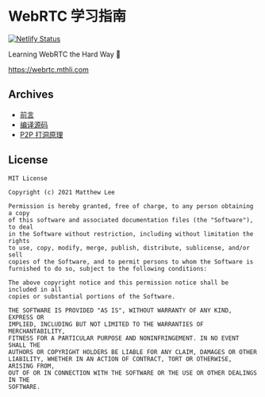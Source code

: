 # WebRTC 学习指南

[![Netlify Status](https://api.netlify.com/api/v1/badges/699205c9-fb01-413c-9ecf-bf5dd0c9e390/deploy-status)](https://app.netlify.com/sites/webrtctutorial/deploys)

Learning WebRTC the Hard Way 👀

<https://webrtc.mthli.com>

## Archives

- [前言](https://webrtc.mthli.com/)
- [编译源码](https://webrtc.mthli.com/basic/webrtc-compilation/)
- [P2P 打洞原理](https://webrtc.mthli.com/basic/p2p-hole-punching/)

## License

```text
MIT License

Copyright (c) 2021 Matthew Lee

Permission is hereby granted, free of charge, to any person obtaining a copy
of this software and associated documentation files (the "Software"), to deal
in the Software without restriction, including without limitation the rights
to use, copy, modify, merge, publish, distribute, sublicense, and/or sell
copies of the Software, and to permit persons to whom the Software is
furnished to do so, subject to the following conditions:

The above copyright notice and this permission notice shall be included in all
copies or substantial portions of the Software.

THE SOFTWARE IS PROVIDED "AS IS", WITHOUT WARRANTY OF ANY KIND, EXPRESS OR
IMPLIED, INCLUDING BUT NOT LIMITED TO THE WARRANTIES OF MERCHANTABILITY,
FITNESS FOR A PARTICULAR PURPOSE AND NONINFRINGEMENT. IN NO EVENT SHALL THE
AUTHORS OR COPYRIGHT HOLDERS BE LIABLE FOR ANY CLAIM, DAMAGES OR OTHER
LIABILITY, WHETHER IN AN ACTION OF CONTRACT, TORT OR OTHERWISE, ARISING FROM,
OUT OF OR IN CONNECTION WITH THE SOFTWARE OR THE USE OR OTHER DEALINGS IN THE
SOFTWARE.
```
